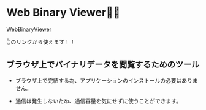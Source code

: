 # Web Binary Viewer💾👀

[WebBinaryViewer](https://tom-game-project.github.io/WebBinaryViewer/)

👆のリンクから使えます！！

## ブラウザ上でバイナリデータを閲覧するためのツール

- ブラウザ上で完結する為、アプリケーションのインストールの必要はありません。

- 通信は発生しないため、通信容量を気にせずに使うことができます。


